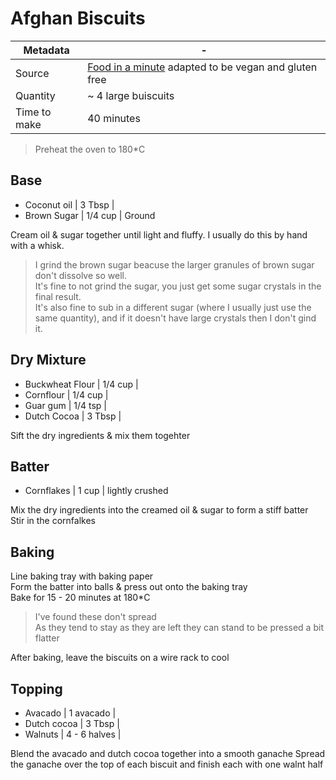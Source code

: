 # Afghan Biscuits

Metadata| -
---|---
Source | [Food in a minute](https://www.foodinaminute.co.nz/recipe/afghans-359909) adapted to be vegan and gluten free
Quantity | ~ 4 large buiscuits
Time to make | 40 minutes

> Preheat the oven to 180*C

## Base
- Coconut oil | 3 Tbsp |
- Brown Sugar | 1/4 cup | Ground

Cream oil & sugar together until light and fluffy. I usually do this by hand with a whisk.

> I grind the brown sugar beacuse the larger granules of brown sugar don't dissolve so well. \
> It's fine to not grind the sugar, you just get some sugar crystals in the final result.  \
> It's also fine to sub in a different sugar (where I usually just use the same quantity), and if it doesn't have large crystals then I don't gind it.

## Dry Mixture
- Buckwheat Flour | 1/4 cup | 
- Cornflour | 1/4 cup |
- Guar gum | 1/4 tsp |
- Dutch Cocoa | 3 Tbsp |

Sift the dry ingredients & mix them togehter

## Batter
- Cornflakes | 1 cup | lightly crushed

Mix the dry ingredients into the creamed oil & sugar to form a stiff batter \
Stir in the cornfalkes

## Baking

Line baking tray with baking paper \
Form the batter into balls & press out onto the baking tray \
Bake for 15 - 20 minutes at 180*C

> I've found these don't spread \
> As they tend to stay as they are left they can stand to be pressed a bit flatter

After baking, leave the biscuits on a wire rack to cool

## Topping
- Avacado | 1 avacado |
- Dutch cocoa | 3 Tbsp |
- Walnuts | 4 - 6 halves |

Blend the avacado and dutch cocoa together into a smooth ganache
Spread the ganache over the top of each biscuit and finish each with one walnt half

